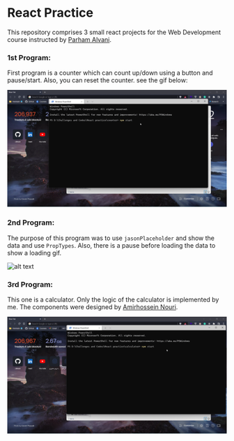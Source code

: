 # React Practice

This repository comprises 3 small react projects for the Web Development course instructed by [Parham Alvani](https://github.com/1995parham).

### 1st Program:
First program is a counter which can count up/down using a button and pause/start. Also, you can reset the counter. see the gif below:


![alt text](https://github.com/Amirhossein-Rajabpour/React-Practice/blob/master/counter-gif.gif)


### 2nd Program:
The purpose of this program was to use ‍‍`jasonPlaceholder` and show the data and use `PropTypes`. Also, there is a pause before loading the data to show a loading gif.


![alt text](https://github.com/Amirhossein-Rajabpour/React-Practice/blob/master/request-gif.gif)


### 3rd Program:
This one is a calculator. Only the logic of the calculator is implemented by me. The components were designed by [Amirhossein Nouri](https://github.com/amirhosseinNouri).


![alt text](https://github.com/Amirhossein-Rajabpour/React-Practice/blob/master/calculator-gif.gif)
